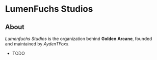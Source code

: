 # LumenFuchs Studios

## About

*Lumenfuchs Studios* is the organization behind **Golden Arcane**, founded and maintained by *AydenTFoxx*.  

* TODO

